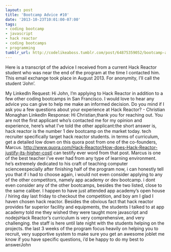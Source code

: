 ```yaml
---
layout: post
title: 'Bootcamp Advice #10'
date: '2013-10-23T10:01:00-07:00'
tags:
- coding bootcamp
- javascript
- hack reactor
- coding bootcamps
- programming
tumblr_url: http://codelikeaboss.tumblr.com/post/64875359052/bootcamp-advice-10
---
```



Here is a transcript of the advice I received from a current Hack Reactor student who was near the end of the program at the time I contacted him. This email exchange took place in August 2013. For anonymity, I’ll call the student ‘John’.

My LinkedIn Request:
Hi John, I’m applying to Hack Reactor in addition to a few other coding bootcamps in San Francisco. I would love to hear any advice you can give to help me make an informed decision. Do you mind if I ask you a few questions about your experience at Hack Reactor? - Christian Monaghan
LinkedIn Response:
Hi Christian,thank you for reaching out. You are not the first applicant who’s contacted me for my opinion and experience, here’s what I’ve told the other applicant:the short answer is, hack reactor is the number 1 dev bootcamp on the market today. tech recruiter specifically target hack reactor students. in terms of curriculum, get a detailed low down on this quora post from one of the co-founders, Marcus. http://www.quora.com/Hack-Reactor/How-does-Hack-Reactor-justify-its-higher-costI can testify ever word from that post. Marcus is one of the best teacher i’ve ever had from any type of learning environment. he’s extremely dedicated to his craft of teaching computer scienceespecially after finishing half of the program now, i can honestly tell you that if i had to choose again, i would not even consider applying to any of the other competitors, namely app academy or dev bootcamp. i dont even consider any of the other bootcamps, besides the two listed, close to the same caliber. I happen to have just attended app academy’s open house / hiring day last friday to checkout the competition, and boy am I glad I haven chosen hack reactor. Besides the obvious fact that hack reactor provides far superior facility and equipments, the students I talked to at app academy told me they wished they were taught more javascript and nodejsHack Reactor’s curriculum is very comprehensive, and very challenging. the staff is here until late night with the students helping on the projects. the last 3 weeks of the program focus heavily on helping you to recruit, very supportive system to make sure you get an awesome joblet me know if you have specific questions, i’d be happy to do my best to answerJohn
